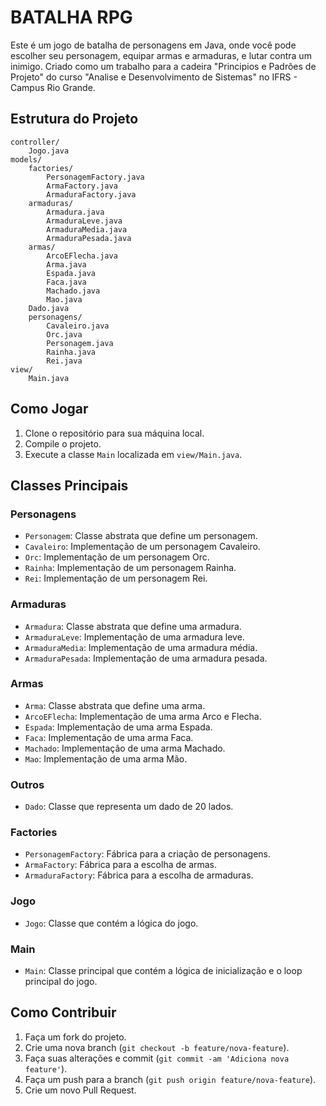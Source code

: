 # BATALHA RPG

Este é um jogo de batalha de personagens em Java, onde você pode escolher seu personagem, equipar armas e armaduras, e lutar contra um inimigo. 
Criado como um trabalho para a cadeira "Principios e Padrões de Projeto" do curso "Analise e Desenvolvimento de Sistemas" no IFRS - Campus Rio Grande.

## Estrutura do Projeto

```
controller/
    Jogo.java
models/
    factories/
        PersonagemFactory.java
        ArmaFactory.java
        ArmaduraFactory.java
    armaduras/
        Armadura.java
        ArmaduraLeve.java
        ArmaduraMedia.java
        ArmaduraPesada.java
    armas/
        ArcoEFlecha.java
        Arma.java
        Espada.java
        Faca.java
        Machado.java
        Mao.java
    Dado.java
    personagens/
        Cavaleiro.java
        Orc.java
        Personagem.java
        Rainha.java
        Rei.java
view/
    Main.java
```



## Como Jogar

1. Clone o repositório para sua máquina local.
2. Compile o projeto.
3. Execute a classe `Main` localizada em `view/Main.java`.

## Classes Principais

### Personagens

- `Personagem`: Classe abstrata que define um personagem.
- `Cavaleiro`: Implementação de um personagem Cavaleiro.
- `Orc`: Implementação de um personagem Orc.
- `Rainha`: Implementação de um personagem Rainha.
- `Rei`: Implementação de um personagem Rei.

### Armaduras

- `Armadura`: Classe abstrata que define uma armadura.
- `ArmaduraLeve`: Implementação de uma armadura leve.
- `ArmaduraMedia`: Implementação de uma armadura média.
- `ArmaduraPesada`: Implementação de uma armadura pesada.

### Armas

- `Arma`: Classe abstrata que define uma arma.
- `ArcoEFlecha`: Implementação de uma arma Arco e Flecha.
- `Espada`: Implementação de uma arma Espada.
- `Faca`: Implementação de uma arma Faca.
- `Machado`: Implementação de uma arma Machado.
- `Mao`: Implementação de uma arma Mão.

### Outros

- `Dado`: Classe que representa um dado de 20 lados.

### Factories

- `PersonagemFactory`: Fábrica para a criação de personagens.
- `ArmaFactory`: Fábrica para a escolha de armas.
- `ArmaduraFactory`: Fábrica para a escolha de armaduras.

### Jogo

- `Jogo`: Classe que contém a lógica do jogo.

### Main

- `Main`: Classe principal que contém a lógica de inicialização e o loop principal do jogo.

## Como Contribuir

1. Faça um fork do projeto.
2. Crie uma nova branch (`git checkout -b feature/nova-feature`).
3. Faça suas alterações e commit (`git commit -am 'Adiciona nova feature'`).
4. Faça um push para a branch (`git push origin feature/nova-feature`).
5. Crie um novo Pull Request.

